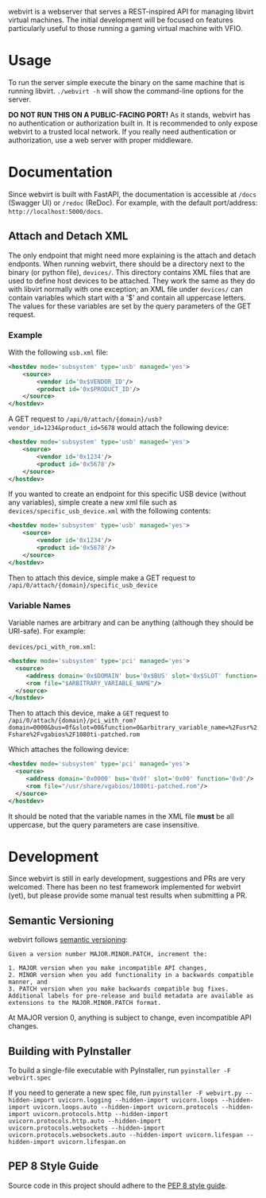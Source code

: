 webvirt is a webserver that serves a REST-inspired API for managing libvirt virtual machines. The initial development will be focused on features particularly useful to those running a gaming virtual machine with VFIO. 

# Usage
To run the server simple execute the binary on the same machine that is running libvirt. `./webvirt -h` will show the command-line options for the server.

**DO NOT RUN THIS ON A PUBLIC-FACING PORT!** As it stands, webvirt has no authentication or authorization built in. It is recommended to only expose webvirt to a trusted local network. If you really need authentication or authorization, use a web server with proper middleware. 

# Documentation

Since webvirt is built with FastAPI, the documentation is accessible at `/docs` (Swagger UI) or `/redoc` (ReDoc). For example, with the default port/address: `http://localhost:5000/docs`.

## Attach and Detach XML

The only endpoint that might need more explaining is the attach and detach endponts. When running webvirt, there should be a directory next to the binary (or python file), `devices/`. This directory contains XML files that are used to define host devices to be attached. They work the same as they do with libvirt normally with one exception; an XML file under `devices/` can contain variables which start with a '$' and contain all uppercase letters. The values for these variables are set by the query parameters of the GET request.

### Example
With the following `usb.xml` file:
```xml
<hostdev mode='subsystem' type='usb' managed='yes'>
    <source>
        <vendor id='0x$VENDOR_ID'/>
        <product id='0x$PRODUCT_ID'/>
    </source>
</hostdev>
```

A GET request to `/api/0/attach/{domain}/usb?vendor_id=1234&product_id=5678` would attach the following device:

```xml
<hostdev mode='subsystem' type='usb' managed='yes'>
    <source>
        <vendor id='0x1234'/>
        <product id='0x5678'/>
    </source>
</hostdev>
```

If you wanted to create an endpoint for this specific USB device (without any variables), simple create a new xml file such as `devices/specific_usb_device.xml` with the following contents:

```xml
<hostdev mode='subsystem' type='usb' managed='yes'>
    <source>
        <vendor id='0x1234'/>
        <product id='0x5678'/>
    </source>
</hostdev>
```

Then to attach this device, simple make a GET request to `/api/0/attach/{domain}/specific_usb_device`


### Variable Names 

Variable names are arbitrary and can be anything (although they should be URI-safe). For example:

`devices/pci_with_rom.xml`:
```xml
<hostdev mode='subsystem' type='pci' managed='yes'>
  <source>
     <address domain='0x$DOMAIN' bus='0x$BUS' slot='0x$SLOT' function='0x$FUNCTION'/>
     <rom file="$ARBITRARY_VARIABLE_NAME"/>
  </source>
</hostdev>
```

Then to attach this device, make a `GET` request to `/api/0/attach/{domain}/pci_with_rom?domain=0000&bus=0f&slot=00&function=0&arbitrary_variable_name=%2Fusr%2Fshare%2Fvgabios%2F1080ti-patched.rom`

Which attaches the following device:
```xml
<hostdev mode='subsystem' type='pci' managed='yes'>
  <source>
     <address domain='0x0000' bus='0x0f' slot='0x00' function='0x0'/>
     <rom file="/usr/share/vgabios/1080ti-patched.rom"/>
  </source>
</hostdev>
```

It should be noted that the variable names in the XML file **must** be all uppercase, but the query parameters are case insensitive.


# Development

Since webvirt is still in early development, suggestions and PRs are very welcomed. There has been no test framework implemented for webvirt (yet), but please provide some manual test results when submitting a PR. 

## Semantic Versioning

webvirt follows [semantic versioning](https://semver.org/):

```
Given a version number MAJOR.MINOR.PATCH, increment the:

1. MAJOR version when you make incompatible API changes,
2. MINOR version when you add functionality in a backwards compatible manner, and
3. PATCH version when you make backwards compatible bug fixes.
Additional labels for pre-release and build metadata are available as extensions to the MAJOR.MINOR.PATCH format.
```

At MAJOR version 0, anything is subject to change, even incompatible API changes.


## Building with PyInstaller

To build a single-file executable with PyInstaller, run `pyinstaller -F webvirt.spec`

If you need to generate a new spec file, run `pyinstaller -F webvirt.py --hidden-import uvicorn.logging --hidden-import uvicorn.loops --hidden-import uvicorn.loops.auto --hidden-import uvicorn.protocols --hidden-import uvicorn.protocols.http --hidden-import uvicorn.protocols.http.auto --hidden-import uvicorn.protocols.websockets --hidden-import uvicorn.protocols.websockets.auto --hidden-import uvicorn.lifespan --hidden-import uvicorn.lifespan.on`

## PEP 8 Style Guide

Source code in this project should adhere to the [PEP 8 style guide](https://www.python.org/dev/peps/pep-0008/).